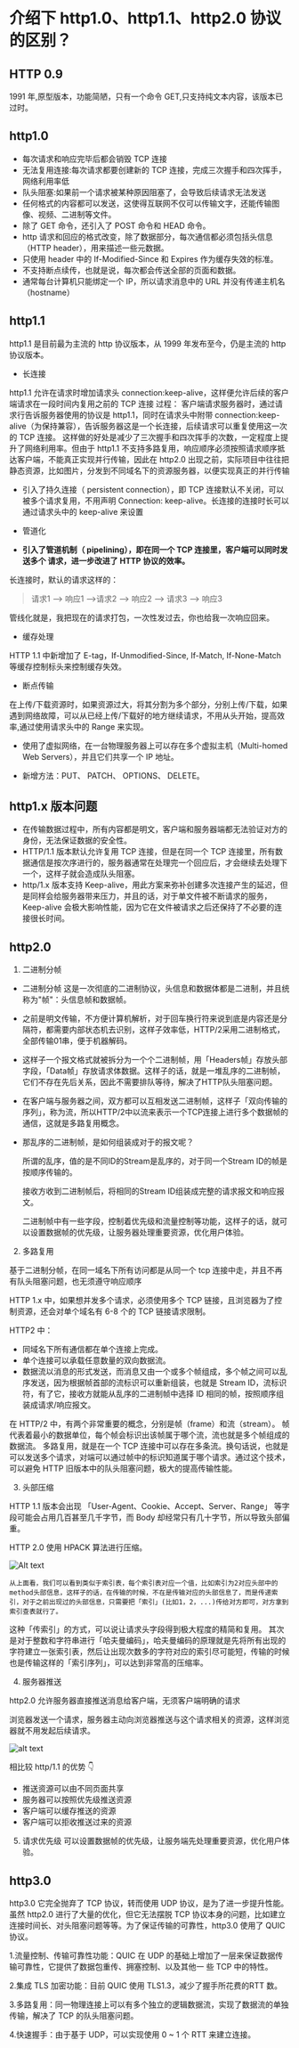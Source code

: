 # 介绍下 http1.0、http1.1、http2.0 协议的区别？

## HTTP 0.9

1991 年,原型版本，功能简陋，只有一个命令 GET,只支持纯文本内容，该版本已过时。

## http1.0

- 每次请求和响应完毕后都会销毁 TCP 连接
- 无法复用连接:每次请求都要创建新的 TCP 连接，完成三次握手和四次挥手，网络利用率低
- 队头阻塞:如果前一个请求被某种原因阻塞了，会导致后续请求无法发送
- 任何格式的内容都可以发送，这使得互联网不仅可以传输文字，还能传输图像、视频、二进制等文件。
- 除了 GET 命令，还引入了 POST 命令和 HEAD 命令。
- http 请求和回应的格式改变，除了数据部分，每次通信都必须包括头信息（HTTP header），用来描述一些元数据。
- 只使用 header 中的 If-Modified-Since 和 Expires 作为缓存失效的标准。
- 不支持断点续传，也就是说，每次都会传送全部的页面和数据。
- 通常每台计算机只能绑定一个 IP，所以请求消息中的 URL 并没有传递主机名（hostname）

## http1.1

http1.1 是目前最为主流的 http 协议版本，从 1999 年发布至今，仍是主流的 http 协议版本。

- 长连接

http1.1 允许在请求时增加请求头 connection:keep-alive，这样便允许后续的客户端请求在一段时间内复用之前的 TCP 连接
过程：
客户端请求服务器时，通过请求行告诉服务器使用的协议是 http1.1，同时在请求头中附带 connection:keep-alive（为保持兼容），告诉服务器这是一个长连接，后续请求可以重复使用这一次的 TCP 连接。
这样做的好处是减少了三次握手和四次挥手的次数，一定程度上提升了网络利用率。但由于 http1.1 不支持多路复用，响应顺序必须按照请求顺序抵达客户端，不能真正实现并行传输，因此在 http2.0 出现之前，实际项目中往往把静态资源，比如图片，分发到不同域名下的资源服务器，以便实现真正的并行传输

- 引入了持久连接（ persistent connection），即 TCP 连接默认不关闭，可以被多个请求复用，不用声明 Connection: keep-alive。长连接的连接时长可以通过请求头中的 keep-alive 来设置
- 管道化

- **引入了管道机制（ pipelining），即在同一个 TCP 连接里，客户端可以同时发送多个 请求，进一步改进了 HTTP 协议的效率。**

长连接时，默认的请求这样的：

> 请求1 --> 响应1 -->请求2 --> 响应2 --> 请求3 --> 响应3
 
    
管线化就是，我把现在的请求打包，一次性发过去，你也给我一次响应回来。

- 缓存处理

HTTP 1.1 中新增加了 E-tag，If-Unmodified-Since, If-Match, If-None-Match 等缓存控制标头来控制缓存失效。

- 断点传输

在上传/下载资源时，如果资源过大，将其分割为多个部分，分别上传/下载，如果遇到网络故障，可以从已经上传/下载好的地方继续请求，不用从头开始，提高效率,通过使用请求头中的 Range 来实现。

- 使用了虚拟网络，在一台物理服务器上可以存在多个虚拟主机（Multi-homed Web Servers），并且它们共享一个 IP 地址。

- 新增方法：PUT、 PATCH、 OPTIONS、 DELETE。

## http1.x 版本问题

- 在传输数据过程中，所有内容都是明文，客户端和服务器端都无法验证对方的身份，无法保证数据的安全性。
- HTTP/1.1 版本默认允许复用 TCP 连接，但是在同一个 TCP 连接里，所有数据通信是按次序进行的，服务器通常在处理完一个回应后，才会继续去处理下一个，这样子就会造成队头阻塞。
- http/1.x 版本支持 Keep-alive，用此方案来弥补创建多次连接产生的延迟，但是同样会给服务器带来压力，并且的话，对于单文件被不断请求的服务，Keep-alive 会极大影响性能，因为它在文件被请求之后还保持了不必要的连接很长时间。

## http2.0

1.  二进制分帧

- 二进制分帧 这是一次彻底的二进制协议，头信息和数据体都是二进制，并且统称为"帧"：头信息帧和数据帧。

- 之前是明文传输，不方便计算机解析，对于回车换行符来说到底是内容还是分隔符，都需要内部状态机去识别，这样子效率低，HTTP/2采用二进制格式，全部传输01串，便于机器解码。

- 这样子一个报文格式就被拆分为一个个二进制帧，用「Headers帧」存放头部字段，「Data帧」存放请求体数据。这样子的话，就是一堆乱序的二进制帧，它们不存在先后关系，因此不需要排队等待，解决了HTTP队头阻塞问题。

- 在客户端与服务器之间，双方都可以互相发送二进制帧，这样子「双向传输的序列」，称为流，所以HTTP/2中以流来表示一个TCP连接上进行多个数据帧的通信，这就是多路复用概念。

- 那乱序的二进制帧，是如何组装成对于的报文呢？

  所谓的乱序，值的是不同ID的Stream是乱序的，对于同一个Stream ID的帧是按顺序传输的。

  接收方收到二进制帧后，将相同的Stream ID组装成完整的请求报文和响应报文。
  
  二进制帧中有一些字段，控制着优先级和流量控制等功能，这样子的话，就可以设置数据帧的优先级，让服务器处理重要资源，优化用户体验。

2.  多路复用

基于二进制分帧，在同一域名下所有访问都是从同一个 tcp 连接中走，并且不再有队头阻塞问题，也无须遵守响应顺序

HTTP 1.x 中，如果想并发多个请求，必须使用多个 TCP 链接，且浏览器为了控制资源，还会对单个域名有 6-8 个的 TCP 链接请求限制。

HTTP2 中：

- 同域名下所有通信都在单个连接上完成。
- 单个连接可以承载任意数量的双向数据流。
- 数据流以消息的形式发送，而消息又由一个或多个帧组成，多个帧之间可以乱序发送，因为根据帧首部的流标识可以重新组装，也就是 Stream ID，流标识符，有了它，接收方就能从乱序的二进制帧中选择 ID 相同的帧，按照顺序组装成请求/响应报文。

在 HTTP/2 中，有两个非常重要的概念，分别是帧（frame）和流（stream）。 帧代表着最小的数据单位，每个帧会标识出该帧属于哪个流，流也就是多个帧组成的数据流。 多路复用，就是在一个 TCP 连接中可以存在多条流。换句话说，也就是可以发送多个请求，对端可以通过帧中的标识知道属于哪个请求。通过这个技术，可以避免 HTTP 旧版本中的队头阻塞问题，极大的提高传输性能。

3.  头部压缩

HTTP 1.1 版本会出现 「User-Agent、Cookie、Accept、Server、Range」 等字段可能会占用几百甚至几千字节，而 Body 却经常只有几十字节，所以导致头部偏重。

HTTP 2.0 使用 HPACK 算法进行压缩。

![Alt text](../assert/hack.png)

```
从上面看，我们可以看到类似于索引表，每个索引表对应一个值，比如索引为2对应头部中的method头部信息，这样子的话，在传输的时候，不在是传输对应的头部信息了，而是传递索引，对于之前出现过的头部信息，只需要把「索引」(比如1，2，...)传给对方即可，对方拿到索引查表就行了。
```

这种「传索引」的方式，可以说让请求头字段得到极大程度的精简和复用。
其次是对于整数和字符串进行「哈夫曼编码」，哈夫曼编码的原理就是先将所有出现的字符建立一张索引表，然后让出现次数多的字符对应的索引尽可能短，传输的时候也是传输这样的「索引序列」，可以达到非常高的压缩率。

4. 服务器推送

http2.0 允许服务器直接推送消息给客户端，无须客户端明确的请求

浏览器发送一个请求，服务器主动向浏览器推送与这个请求相关的资源，这样浏览器就不用发起后续请求。

![alt text](../assert/1709737800115.jpg)

相比较 http/1.1 的优势 👇

- 推送资源可以由不同页面共享
- 服务器可以按照优先级推送资源
- 客户端可以缓存推送的资源
- 客户端可以拒收推送过来的资源

5. 请求优先级
   可以设置数据帧的优先级，让服务端先处理重要资源，优化用户体验。

## http3.0

http3.0 它完全抛弃了 TCP 协议，转而使用 UDP 协议，是为了进一步提升性能。 虽然 http2.0 进行了大量的优化，但它无法摆脱 TCP 协议本身的问题，比如建立连接时间长、对头阻塞问题等等。为了保证传输的可靠性，http3.0 使用了 QUIC 协议。


1.流量控制、传输可靠性功能：QUIC 在 UDP 的基础上增加了一层来保证数据传输可靠性，它提供了数据包重传、拥塞控制、以及其他一
些 TCP 中的特性。

2.集成 TLS 加密功能：目前 QUIC 使用 TLS1.3，减少了握手所花费的RTT 数。

3.多路复用：同一物理连接上可以有多个独立的逻辑数据流，实现了数据流的单独传输，解决了 TCP 的队头阻塞问题。

4.快速握手：由于基于 UDP，可以实现使用 0 ~ 1 个 RTT 来建立连接。
